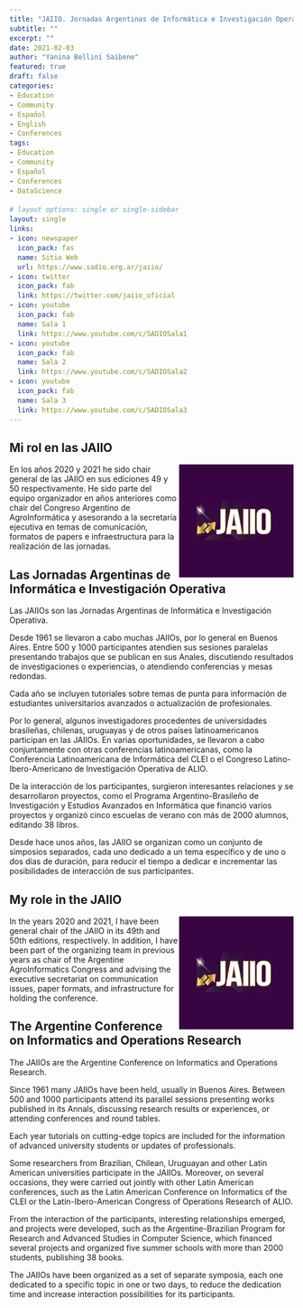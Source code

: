```yaml
---
title: "JAIIO. Jornadas Argentinas de Informática e Investigación Operativa"
subtitle: ""
excerpt: ""
date: 2021-02-03
author: "Yanina Bellini Saibene"
featured: true
draft: false
categories:
- Education
- Community
- Español
- English
- Conferences
tags:
- Education
- Community
- Español
- Conferences
- DataScience

# layout options: single or single-sidebar
layout: single
links:
- icon: newspaper
  icon_pack: fas
  name: Sitio Web
  url: https://www.sadio.org.ar/jaiio/
- icon: twitter
  icon_pack: fab
  link: https://twitter.com/jaiio_oficial
- icon: youtube
  icon_pack: fab
  name: Sala 1
  link: https://www.youtube.com/c/SADIOSala1
- icon: youtube
  icon_pack: fab
  name: Sala 2
  link: https://www.youtube.com/c/SADIOSala2
- icon: youtube
  icon_pack: fab
  name: Sala 3
  link: https://www.youtube.com/c/SADIOSala3
---
```


## Mi rol en las JAIIO

<img src='featured.jpg' align="right" height="200" alt='Logo de las JAIIO.'/>

En los años 2020 y 2021 he sido chair general de las JAIIO en sus ediciones 49 y 50 respectivamente. He sido parte del equipo organizador en años anteriores como chair del Congreso Argentino de AgroInformática y asesorando a la secretaría ejecutiva en temas de comunicación, formatos de papers e infraestructura para la realización de las jornadas.

## Las Jornadas Argentinas de Informática e Investigación Operativa

Las JAIIOs son las Jornadas Argentinas de Informática e Investigación Operativa.

Desde 1961 se llevaron a cabo muchas JAIIOs, por lo general en Buenos Aires. Entre 500 y 1000 participantes atendien sus sesiones paralelas presentando trabajos que se publican en sus Anales, discutiendo resultados de investigaciones o experiencias, o atendiendo conferencias y mesas redondas.

Cada año se incluyen tutoriales sobre temas de punta para información de estudiantes universitarios avanzados o actualización de profesionales. 

Por lo general, algunos investigadores procedentes de universidades brasileñas, chilenas, uruguayas y de otros países latinoamericanos participan en las JAIIOs. En varias oportunidades, se llevaron a cabo conjuntamente con otras conferencias latinoamericanas, como la Conferencia Latinoamericana de Informática del CLEI o el Congreso Latino-Ibero-Americano de Investigación Operativa de ALIO.

De la interacción de los participantes, surgieron interesantes relaciones y se desarrollaron proyectos, como el Programa Argentino-Brasileño de Investigación y Estudios Avanzados en Informática que financió varios proyectos y organizó cinco escuelas de verano con más de 2000 alumnos, editando 38 libros.

Desde hace unos años, las JAIIO se organizan como un conjunto de simposios separados, cada uno dedicado a un tema específico y de uno o dos días de duración, para reducir el tiempo a dedicar e incrementar las posibilidades de interacción de sus participantes.

## My role in the JAIIO

<img src='featured.jpg' align="right" height="200" alt='Logo of JAIIO.'/>

In the years 2020 and 2021, I have been general chair of the JAIIO in its 49th and 50th editions, respectively. In addition, I have been part of the organizing team in previous years as chair of the Argentine AgroInformatics Congress and advising the executive secretariat on communication issues, paper formats, and infrastructure for holding the conference.

## The Argentine Conference on Informatics and Operations Research

The JAIIOs are the Argentine Conference on Informatics and Operations Research.

Since 1961 many JAIIOs have been held, usually in Buenos Aires. Between 500 and 1000 participants attend its parallel sessions presenting works published in its Annals, discussing research results or experiences, or attending conferences and round tables.

Each year tutorials on cutting-edge topics are included for the information of advanced university students or updates of professionals.

Some researchers from Brazilian, Chilean, Uruguayan and other Latin American universities participate in the JAIIOs. Moreover, on several occasions, they were carried out jointly with other Latin American conferences, such as the Latin American Conference on Informatics of the CLEI or the Latin-Ibero-American Congress of Operations Research of ALIO.

From the interaction of the participants, interesting relationships emerged, and projects were developed, such as the Argentine-Brazilian Program for Research and Advanced Studies in Computer Science, which financed several projects and organized five summer schools with more than 2000 students, publishing 38 books.

The JAIIOs have been organized as a set of separate symposia, each one dedicated to a specific topic in one or two days, to reduce the dedication time and increase interaction possibilities for its participants.
